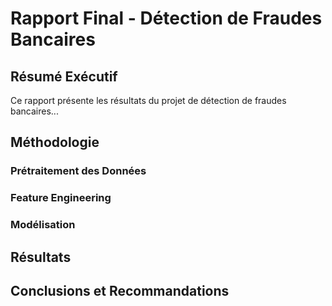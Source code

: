# Rapport Final - Détection de Fraudes Bancaires

## Résumé Exécutif

Ce rapport présente les résultats du projet de détection de fraudes bancaires...

## Méthodologie

### Prétraitement des Données

### Feature Engineering

### Modélisation

## Résultats

## Conclusions et Recommandations
